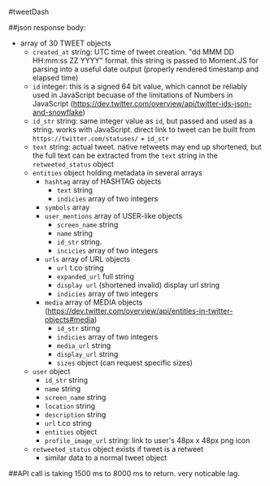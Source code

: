 #tweetDash

##json response body:

- array of 30 TWEET objects
	- `created_at` string: UTC time of tweet creation. "dd MMM DD HH:mm:ss ZZ YYYY" format. this string is passed to Moment.JS for parsing into a useful date output (properly rendered timestamp and elapsed time)
	- `id` integer: this is a signed 64 bit value, which cannot be reliably used in JavaScript becuase of the limitations of Numbers in JavaScript (https://dev.twitter.com/overview/api/twitter-ids-json-and-snowflake)
	-  `id_str` string: same integer value as `id`, but passed and used as a string. works with JavaScript. direct link to tweet can be built from `https://twitter.com/statuses/` + `id_str`
	- `text` string: actual tweet. native retweets may end up shortened, but the full text can be extracted from the `text` string in the `retweeted_status` object
	- `entities` object holding metadata in several arrays
		- `hashtag` array of HASHTAG objects
			- `text` string
			- `indicies` array of two integers
		- `symbols` array
		- `user_mentions` array of USER-like objects
			- `screen_name` string
			- `name` string
			- `id_str` string.
			- `incicies` array of two integers
		- `urls` array of URL objects
			- `url` t.co string
			- `expanded_url` full string
			- `display url` (shortened invalid) display url string
			- `indicies` array of two integers
		- `media` array of MEDIA objects (https://dev.twitter.com/overview/api/entities-in-twitter-objects#media)
			- `id_str` stirng
			- `indicies` array of two integers
			- `media_url` string
			- `display_url` string
			- `sizes` object (can request specific sizes)
	- `user` object
		- `id_str` string
		- `name` string
		- `screen_name` string
		- `location` string
		- `description` string
		- `url` t.co string
		- `entities` object 
		- `profile_image_url` string: link to user's 48px x 48px png icon 
	- `retweeted_status` object exists if tweet is a retweet
		- similar data to a normal tweet object


##API call is taking 1500 ms to 8000 ms to return. very noticable lag.

